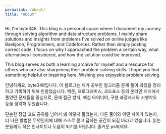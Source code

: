 ```yaml
---
permalink: /about/
title: "About"
---
```


Hi, I'm byte348.
This blog is a personal space where I document my journey through solving algorithm and data structure problems. I mainly share solutions and insights from problems I've solved on online judges like Baekjoon, Programmers, and Codeforces. Rather than simply posting correct code, I focus on why I approached the problem a certain way, what alternatives I considered, and how the solution could be improved.

This blog serves as both a learning archive for myself and a resource for others who are also sharpening their problem-solving skills. I hope you find something helpful or inspiring here. Wishing you enjoyable problem solving.

안녕하세요, byte348입니다.
이 블로그는 제가 공부한 알고리즘 문제 풀이 과정을 정리하고 기록하기 위해 만들었습니다. 백준, 프로그래머스, 코드포스 등의 온라인 저지에서 풀었던 문제들을 중심으로, 문제 접근 방식, 핵심 아이디어, 구현 과정에서의 시행착오 등을 정리해 두었습니다.

단순한 정답 코드 공유를 넘어서 왜 이렇게 풀었는지, 다른 풀이와 어떤 차이가 있는지, 더 나은 방법은 무엇인지에 대해 스스로 묻고 답하는 공간이 되길 바라고 있습니다. 읽는 분들께도 작은 인사이트나 도움이 되기를 바랍니다. 즐거운 ps되세요.